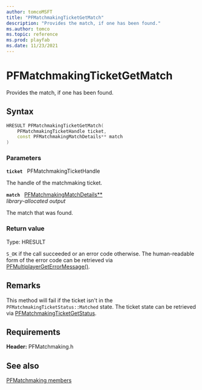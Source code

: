 ```yaml
---
author: tomcoMSFT
title: "PFMatchmakingTicketGetMatch"
description: "Provides the match, if one has been found."
ms.author: tomco
ms.topic: reference
ms.prod: playfab
ms.date: 11/23/2021
---
```


# PFMatchmakingTicketGetMatch  

Provides the match, if one has been found.  

## Syntax  
  
```cpp
HRESULT PFMatchmakingTicketGetMatch(  
    PFMatchmakingTicketHandle ticket,  
    const PFMatchmakingMatchDetails** match  
)  
```  
  
### Parameters  
  
**`ticket`** &nbsp; PFMatchmakingTicketHandle  
  
The handle of the matchmaking ticket.  
  
**`match`** &nbsp; [PFMatchmakingMatchDetails**](../structs/pfmatchmakingmatchdetails.md)  
*library-allocated output*  
  
The match that was found.  
  
  
### Return value
Type: HRESULT
  
```S_OK``` if the call succeeded or an error code otherwise. The human-readable form of the error code can be retrieved via [PFMultiplayerGetErrorMessage()](../../pfmultiplayer/functions/pfmultiplayergeterrormessage.md).
  
## Remarks  
  
This method will fail if the ticket isn't in the ```PFMatchmakingTicketStatus::Matched``` state. The ticket state can be retrieved via [PFMatchmakingTicketGetStatus](pfmatchmakingticketgetstatus.md).
  
## Requirements  
  
**Header:** PFMatchmaking.h
  
## See also  
[PFMatchmaking members](../pfmatchmaking_members.md)  

  
  
